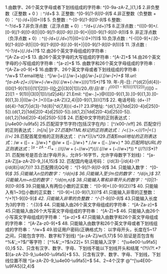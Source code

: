 1.由数字、26个英文字母或者下划线组成的字符串:
    ^[0-9a-zA-Z_]{1,}$
2.非负整数（正整数 + 0 ）:
    ^/d+$
3. 正整数:
    ^[0-9]*[1-9][0-9]*$
4.非正整数（负整数 + 0）：
    ^((-/d+)|(0+))$
5. 负整数 :
    ^-[0-9]*[1-9][0-9]*$
6.整数:    
    ^-?/d+$
7.非负浮点数（正浮点数 + 0）:
    ^/d+(/./d+)?$
8.正浮点数 :
    ^(([0-9]+/.[0-9]*[1-9][0-9]*)|([0-9]*[1-9][0-9]*/.[0-9]+)|([0-9]*[1-9][0-9]*))$
9. 非正浮点数（负浮点数 + 0）:
    ^((-/d+(/./d+)?)|(0+(/.0+)?))$
10.负浮点数 :
    ^(-(([0-9]+/.[0-9]*[1-9][0-9]*)|([0-9]*[1-9][0-9]*/.[0-9]+)|([0-9]*[1-9][0-9]*)))$
11. 浮点数 :
    ^(-?/d+)(/./d+)?$
12.由26个英文字母组成的字符串 :    
    ^[A-Za-z]+$
13. 由26个英文字母的大写组成的字符串 :
    ^[A-Z]+$
14.由26个英文字母的小写组成的字符串 :
    ^[a-z]+$
15. 由数字和26个英文字母组成的字符串 :
    ^[A-Za-z0-9]+$
16.由数字、26个英文字母或者下划线组成的字符串 :    
    ^/w+$
17.email地址 :
    ^[/w-]+(/.[/w-]+)*@[/w-]+(/.[/w-]+)+$
18.url:    
    ^[a-zA-z]+://(/w+(-/w+)*)(/.(/w+(-/w+)*))*(/?/S*)?$
19. 年-月-日:
    /^(d{2}|d{4})-((0([1-9]{1}))|(1[1|2]))-(([0-2]([1-9]{1}))|(3[0|1]))$/
20.月/日/年:
    /^((0([1-9]{1}))|(1[1|2]))/(([0-2]([1-9]{1}))|(3[0|1]))/(d{2}|d{4})$/
21.Emil:
    ^([w-.]+)@(([[0-9]{1,3}.[0-9]{1,3}.[0-9]{1,3}.)|(([w-]+.)+))([a-zA-Z]{2,4}|[0-9]{1,3})(]?)$
22. 电话号码:
    (d+-)?(d{4}-?d{7}|d{3}-?d{8}|^d{7,8})(-d+)?
23.IP地址:
    ^(d{1,2}|1dd|2[0-4]d|25[0-5]).(d{1,2}|1dd|2[0-4]d|25[0-5]).(d{1,2}|1dd|2[0-4]d|25[0-5]).(d{1,2}|1dd|2[0-4]d|25[0-5])$
24. 匹配中文字符的正则表达式：
    [/u4e00-/u9fa5]
25.匹配双字节字符(包括汉字在内)：
    [^/x00-/xff]
26. 匹配空行的正则表达式：
    /n[/s| ]*/r
27.匹配HTML标记的正则表达式：
    /<(.*)>.*<///1>|<(.*) //>/
28.匹配首尾空格的正则表达式：
    (^/s*)|(/s*$)
29.匹配Email地址的正则表达式：
    /w+([-+.]/w+)*@/w+([-.]/w+)*/./w+([-.]/w+)*
30. 匹配网址URL的正则表达式：
    ^[a-zA-z]+://(//w+(-//w+)*)(//.(//w+(-//w+)*))*(//?//S*)?$
31. 匹配帐号是否合法(字母开头，允许5-16字节，允许字母数字下划线)：
    ^[a-zA-Z][a-zA-Z0-9_]{4,15}$
32. 匹配国内电话号码：
    (/d{3}-|/d{4}-)?(/d{8}|/d{7})?
33.匹配腾讯QQ号：
    ^[1-9]*[1-9][0-9]*$
34. 只能输入数字：
    ^[0-9]*$
35.只能输入n位的数字：
    ^/d{n}$
36.只能输入至少n位的数字：
    ^/d{n,}$
37.只能输入m~n位的数字：
    ^/d{m,n}$
38.只能输入零和非零开头的数字：
    ^(0|[1-9][0-9]*)$
39.只能输入有两位小数的正实数：
    ^[0-9]+(.[0-9]{2})?$
40. 只能输入有1~3位小数的正实数：
    ^[0-9]+(.[0-9]{1,3})?$
41.只能输入非零的正整数：
    ^/+?[1-9][0-9]*$
42. 只能输入非零的负整数：
    ^/-[1-9][0-9]*$
43.只能输入长度为3的字符：
    ^.{3}$
44. 只能输入由26个英文字母组成的字符串：
    ^[A-Za-z]+$
45.只能输入由26个大写英文字母组成的字符串：
    ^[A-Z]+$
46. 只能输入由26个小写英文字母组成的字符串：
    ^[a-z]+$
47.只能输入由数字和26个英文字母组成的字符串：
    ^[A-Za-z0-9]+$
48. 只能输入由数字和26个英文字母或者下划线组成的字符串：
    ^/w+$
49.验证用户密码(正确格式为： 以字母开头，长度在5~17 之间，只能包含字符、数字和下划线)
    ^[a-zA-Z]/w{5,17}$
50.验证是否包含有 ^%&',;=?$/"等字符：
    [^%&',;=?$/x22]+
51.只能输入汉字：
    ^[\u4e00-\u9fa5]{0,}$
52、只含有汉字、数字、字母、下划线不能以下划线开头和结尾
    ^(?!_)(?!.*?_$)[a-zA-Z0-9_\u4e00-\u9fa5]+$
53、只含有汉字、数字、字母、下划线，下划线位置不限
    ^[a-zA-Z0-9_\u4e00-\u9fa5]+$
54、2~4个汉字
    @"^[\u4E00-\u9FA5]{2,4}$
